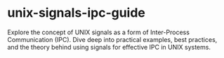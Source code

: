 # unix-signals-ipc-guide
Explore the concept of UNIX signals as a form of Inter-Process Communication (IPC). Dive deep into practical examples, best practices, and the theory behind using signals for effective IPC in UNIX systems.
